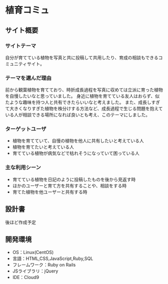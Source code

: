 

# 植育コミュ

## サイト概要
### サイトテーマ 
自分が育てている植物を写真と共に投稿して共用したり、育成の相談もできるコミュニティサイト。
​
### テーマを選んだ理由
前から観葉植物を育てており、時折成長過程を写真に収めては立派に育った植物を自慢したいなと思っていました。
身近に植物を育てている友人はおらず、似たような趣味を持つ人と共有できたらいいなと考えました。
また、成長しすぎて大きくなりすぎた植物を株分けする方法など、成長過程で生じる問題を抱えている人が相談できる場所になれば良いとも考え、このテーマにしました。
​
### ターゲットユーザ
- 植物を育てていて、自慢の植物を他人に共有したいと考えている人
- 植物を育てたいと考えている人
- 育てている植物が病気などで枯れそうになっていて困っている人
​
### 主な利用シーン
- 育てている植物を日記のように投稿したものを後から見返す時
- ほかのユーザーと育て方を共有することや、相談をする時
- 育てた植物を他ユーザーと共有する時
​
## 設計書
後ほど作成予定
​
## 開発環境
- OS：Linux(CentOS)
- 言語：HTML,CSS,JavaScript,Ruby,SQL
- フレームワーク：Ruby on Rails
- JSライブラリ：jQuery
- IDE：Cloud9
